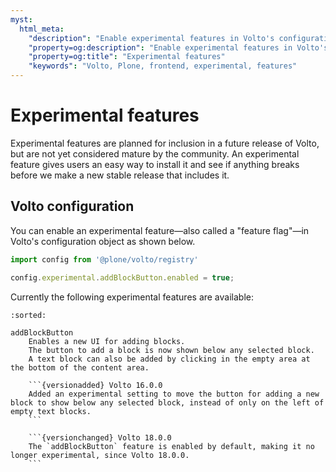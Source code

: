 ```yaml
---
myst:
  html_meta:
    "description": "Enable experimental features in Volto's configuration object"
    "property=og:description": "Enable experimental features in Volto's configuration object"
    "property=og:title": "Experimental features"
    "keywords": "Volto, Plone, frontend, experimental, features"
---
```


# Experimental features

Experimental features are planned for inclusion in a future release of Volto,
but are not yet considered mature by the community.
An experimental feature gives users an easy way to install it and see if anything breaks before we make a new stable release that includes it.

## Volto configuration

You can enable an experimental feature—also called a "feature flag"—in Volto's configuration object as shown below.

```js
import config from '@plone/volto/registry'

config.experimental.addBlockButton.enabled = true;
```

Currently the following experimental features are available:

```{glossary}
:sorted:

addBlockButton
    Enables a new UI for adding blocks.
    The button to add a block is now shown below any selected block.
    A text block can also be added by clicking in the empty area at the bottom of the content area.

    ```{versionadded} Volto 16.0.0
    Added an experimental setting to move the button for adding a new block to show below any selected block, instead of only on the left of empty text blocks.
    ```

    ```{versionchanged} Volto 18.0.0
    The `addBlockButton` feature is enabled by default, making it no longer experimental, since Volto 18.0.0.
    ```
```
